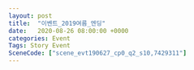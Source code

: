 ```yaml
---
layout: post
title:  "이벤트_2019여름_엔딩"
date:   2020-08-26 08:00:00 +0000
categories: Event
Tags: Story Event
SceneCode: ["scene_evt190627_cp0_q2_s10,7429311"]
---
```

